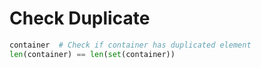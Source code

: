 # Check Duplicate

```python
container  # Check if container has duplicated element
len(container) == len(set(container))
```
